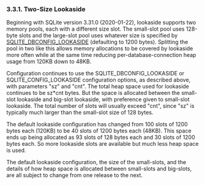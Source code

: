 ### 3\.3\.1\. Two\-Size Lookaside



Beginning with SQLite version 3\.31\.0 (2020\-01\-22\),
lookaside supports two memory pools, each with a different size
slot. The small\-slot pool uses 128\-byte slots and the large\-slot
pool uses whatever size is specified by [SQLITE\_DBCONFIG\_LOOKASIDE](c3ref/c_dbconfig_defensive.html#sqlitedbconfiglookaside)
(defaulting to 1200 bytes). Splitting the pool in two like this
allows memory allocations to be covered by lookaside more often
while at the same time reducing per\-database\-connection heap usage
from 120KB down to 48KB.




Configuration continues to use the SQLITE\_DBCONFIG\_LOOKASIDE or
SQLITE\_CONFIG\_LOOKASIDE configuration options, as described above,
with parameters "sz" and "cnt". The total heap space used for
lookaside continues to be sz\*cnt bytes. But the space is allocated
between the small\-slot lookaside and big\-slot lookaside, with
preference given to small\-slot lookaside. The total number of
slots will usually exceed "cnt", since "sz" is typically much
larger than the small\-slot size of 128 bytes.




The default lookaside configuration has changed from 100 slots
of 1200 bytes each (120KB) to be 40 slots of 1200 bytes each
(48KB). This space ends up being allocated as 93 slots of
128 bytes each and 30 slots of 1200 bytes each. So more lookaside
slots are available but much less heap space is used.




The default lookaside configuration, the size of the small\-slots,
and the details of how heap space is allocated between small\-slots
and big\-slots, are all subject to change from one release to the
next.





